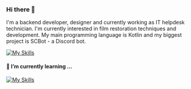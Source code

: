 ### Hi there 👋

I'm a backend developer, designer and currently working as IT helpdesk technician. I'm currently interested in film restoration techniques and development. My main programming language is Kotlin and my biggest project is SCBot - a Discord bot.

[![My Skills](https://skillicons.dev/icons?i=kotlin,py,raspberrypi,discord,bots,figma,idea,ps&theme=light)](https://skillicons.dev)



#### 🌱 I’m currently learning ...

[![My Skills](https://skillicons.dev/icons?i=elixir,git,js,postgres,rust&theme=light)](https://skillicons.dev)
